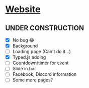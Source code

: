# [Website](https://cdzungx.github.io)


## UNDER CONSTRUCTION
 - [x] No bug 😂
 - [x] Background
 - [ ] Loading page (Can't do it...)
 - [x] Typed.js adding
 - [ ] Countdown/timer for event
 - [ ] Slide in bar
 - [ ] Facebook, Discord information
 - [ ] Some more pages?
